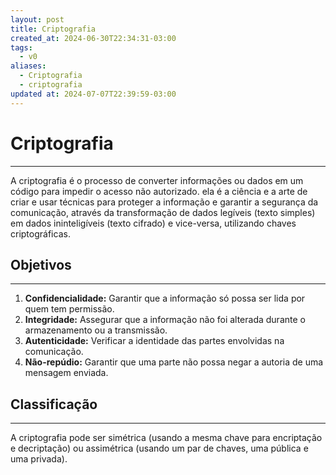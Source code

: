 ```yaml
---
layout: post
title: Criptografia
created_at: 2024-06-30T22:34:31-03:00
tags:
  - v0
aliases:
  - Criptografia
  - criptografia
updated at: 2024-07-07T22:39:59-03:00
---
```

# Criptografia
---
A criptografia é o processo de converter informações ou dados em um código para impedir o acesso não autorizado. ela é a ciência e a arte de criar e usar técnicas para proteger a informação e garantir a segurança da comunicação, através da transformação de dados legíveis (texto simples) em dados ininteligíveis (texto cifrado) e vice-versa, utilizando chaves criptográficas.

## Objetivos
---
1. **Confidencialidade:** Garantir que a informação só possa ser lida por quem tem permissão.
2. **Integridade:** Assegurar que a informação não foi alterada durante o armazenamento ou a transmissão.
3. **Autenticidade:** Verificar a identidade das partes envolvidas na comunicação.
4. **Não-repúdio:** Garantir que uma parte não possa negar a autoria de uma mensagem enviada.

## Classificação
---
A criptografia pode ser simétrica (usando a mesma chave para encriptação e decriptação) ou assimétrica (usando um par de chaves, uma pública e uma privada). 